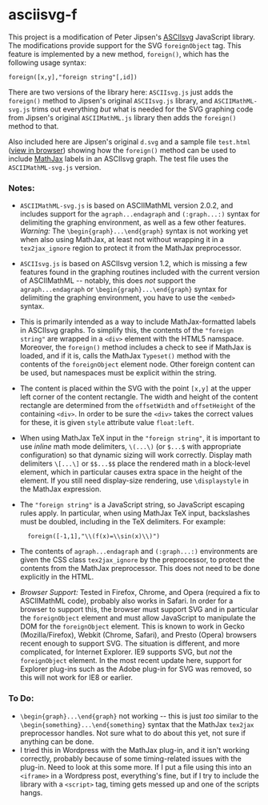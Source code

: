 # asciisvg-f

This project is a modification of Peter Jipsen's [ASCIIsvg](http://www1.chapman.edu/~jipsen/svg/asciisvg.html) 
JavaScript library.  The modifications provide support
for the SVG `foreignObject` tag.  This feature is implemented by a new method, `foreign()`, which has the following
usage syntax:

    foreign([x,y],"foreign string"[,id])

There are two versions of the library here:  `ASCIIsvg.js` just adds the `foreign()` method to Jipsen's original
`ASCIIsvg.js` library, and `ASCIIMathML-svg.js` trims out everything *but* what is needed for the SVG graphing
code from Jipsen's original `ASCIIMathML.js` library then adds the `foreign()` method to that.
    
Also included here are Jipsen's original `d.svg` and a sample file `test.html` 
([view in browser](http://cs.jsu.edu/~leathrum/asciisvg-f/test.html))
showing how the `foreign()` method can be 
used to include [MathJax](http://www.mathjax.org) labels in an ASCIIsvg graph.
The test file uses the `ASCIIMathML-svg.js` version.

### Notes:

* `ASCIIMathML-svg.js` is based on ASCIIMathML version 2.0.2, and includes support for the `agraph...endagraph`
and `(:graph...:)` syntax for delimiting the graphing environment, as well as a few other features.
*Warning:* The `\begin{graph}...\end{graph}` syntax is not working yet when also using MathJax,
at least not without wrapping it in a `tex2jax_ignore` region to protect it from the MathJax preprocessor.
* `ASCIIsvg.js` is based on ASCIIsvg version 1.2, which is missing a few features found in the graphing routines included
with the current version of ASCIIMathML -- notably, this does *not* support the `agraph...endagraph` or 
`\begin{graph}...\end{graph}` syntax for delimiting the graphing environment, you have to use the `<embed>`
syntax. 
* This is primarily intended as a way to include MathJax-formatted labels in ASCIIsvg graphs.  To simplify this,
the contents of the `"foreign string"` are wrapped in a `<div>` element with the HTML5 namspace.  Moreover,
the `foreign()` method includes a check to see if MathJax is loaded, and if it is, calls the MathJax `Typeset()`
method with the contents of the `foreignObject` element node.  Other foreign content can be used, but 
namespaces must be explicit within the string.
* The content is placed within the SVG with the point `[x,y]` at the upper left corner of the content rectangle.
The width and height of the content rectangle are determined from the `offsetWidth` and `offsetHeight` of the
containing `<div>`.  In order to be sure the `<div>` takes the correct values for these, it is given `style`
attribute value `float:left`.
* When using MathJax TeX input in the `"foreign string"`, it is important to use *inline* math mode delimiters,
`\(...\)` (or `$...$` with appropriate configuration) so that dynamic sizing will work correctly.
Display math delimiters `\[...\]` or `$$...$$` place the rendered math in a
block-level element, which in particular causes extra space in the height of the element.
If you still need display-size rendering, use `\displaystyle` in the MathJax expression.
* The `"foreign string"` is a JavaScript string, so JavaScript escaping rules apply.  In particular, when using
MathJax TeX input, backslashes must be doubled, including in the TeX delimiters.  For example:

        foreign([-1,1],"\\(f(x)=\\sin(x)\\)")
        
* The contents of `agraph...endagraph` and `(:graph...:)` environments are given the
CSS class `tex2jax_ignore` by the preprocessor, to protect the contents from the MathJax preprocessor.
This does not need to be done explicitly in the HTML.
* *Browser Support:*  Tested in Firefox, Chrome, and Opera (required a fix to ASCIIMathML code),
probably also works in Safari.  In order for a
browser to support this, the browser must support SVG and in particular the `foreignObject` element and must 
allow JavaScript to manipulate the DOM for the `foreignObject` element.  This is known to work in 
Gecko (Mozilla/Firefox), Webkit (Chrome, Safari), and Presto (Opera)
browsers recent enough to support SVG.  The situation is different, and more complicated, for Internet
Explorer.  IE9 supports SVG, but *not* the `foreignObject` element.  In the most recent update here, support
for Explorer plug-ins such as the Adobe plug-in for SVG was removed, so this will not work for IE8 or earlier.

### To Do:

* `\begin{graph}...\end{graph}` not working -- this is just *too* similar to the
`\begin{something}...\end{something}` syntax that the MathJax `tex2jax` preprocessor handles.
Not sure what to do about this yet, not sure if anything can be done.
* I tried this in Wordpress with the MathJax plug-in, and it isn't working correctly, probably because of some 
timing-related issues with the plug-in.  Need to look at this some more.  If I put a file using this 
into an `<iframe>` in a Wordpress post, everything's fine, but if I try to include the library with a `<script>` tag,
timing gets messed up and one of the scripts hangs.
